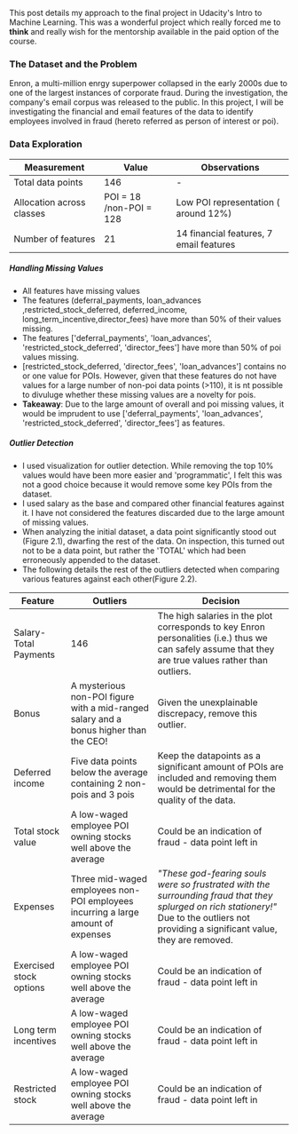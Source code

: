 This post details my approach to the final project in Udacity's Intro to Machine Learning. This was a wonderful project which really forced me to **think** and really wish for the mentorship available in the paid option of the course. 

### The Dataset and the Problem
Enron, a multi-million enrgy superpower collapsed in the early 2000s due to one of the largest instances of corporate fraud. During the investigation, the company's email corpus was released to the public. In this project, I will be investigating the financial and email features of the data to identify employees involved in fraud (hereto referred as person of interest or poi).

### Data Exploration

Measurement | Value | Observations
--- | --- | ---
Total data points | 146 | -
Allocation across classes | POI = 18 /non-POI = 128 | Low POI representation ( around 12%) 
Number of features | 21 | 14 financial features, 7 email features

##### Handling Missing Values
 - All features have missing values
 - The features (deferral_payments, loan_advances ,restricted_stock_deferred, deferred_income, long_term_incentive,director_fees) have more than 50% of their values missing.
 - The features ['deferral_payments', 'loan_advances', 'restricted_stock_deferred', 'director_fees'] have more than 50% of poi values missing. 
 - [restricted_stock_deferred, 'director_fees', 'loan_advances'] contains no or one value for POIs. However, given that these features do not have values for a large number of non-poi data points (>110), it is nt possible to divuluge whether these missing values are a novelty for pois. 
 - __Takeaway__: Due to the large amount of overall and poi missing values, it would be imprudent to use ['deferral_payments', 'loan_advances', 'restricted_stock_deferred', 'director_fees'] as features.

##### Outlier Detection
 - I used visualization for outlier detection. While removing the top 10% values would have been more easier and 'programmatic', I felt this was not a good choice because it would remove some key POIs from the dataset. 
 - I used salary as the base and compared other financial features against it. I have not considered the features discarded due to the large amount of missing values. 
 - When analyzing the initial dataset, a data point significantly stood out (Figure 2.1), dwarfing the rest of the data. On inspection, this turned out  not to be a data point, but rather the 'TOTAL' which had been erroneously appended to the dataset.
 - The following details the rest of the outliers detected when comparing various features against each other(Figure 2.2).

Feature | Outliers | Decision
--- | --- | ---
Salary-Total Payments | 146 | The high salaries in the plot corresponds to key Enron personalities (i.e.) thus we can safely assume that they are true values rather than outliers.
Bonus | A mysterious non-POI figure with a mid-ranged salary and a bonus higher than the CEO! | Given the unexplainable discrepacy, remove this outlier.
Deferred income | Five data points below the average containing 2 non-pois and 3 pois | Keep the datapoints as a significant amount of POIs are included and removing them would be detrimental for the quality of the data.
Total stock value | A low-waged employee POI owning stocks well above the average | Could be an indication of fraud - data point left in
Expenses | Three mid-waged employees non-POI employees incurring a large amount of expenses | *"These god-fearing souls were so frustrated with the surrounding fraud that they splurged on rich stationery!"* Due to the outliers not providing a significant value, they are removed.
Exercised stock options | A low-waged employee POI owning stocks well above the average | Could be an indication of fraud - data point left in
Long term incentives | A low-waged employee POI owning stocks well above the average | Could be an indication of fraud - data point left in
Restricted stock | A low-waged employee POI owning stocks well above the average | Could be an indication of fraud - data point left in

